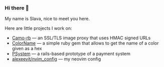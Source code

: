 ### Hi there 👋

My name is Slava, nice to meet you here.

Here are little projects I work on:

- [Camo-rb](https://github.com/alexeevit/camo-rb) — an SSL/TLS image proxy that uses HMAC signed URLs
- [ColorName](https://github.com/alexeevit/color_name) — a simple ruby gem that allows to get the name of a color given as a hex
- [PSystem](https://github.com/alexeevit/psystem) — a rails-based prototype of a payment system
- [alexeevit/nvim_config](https://github.com/alexeevit/nvim_config) — my neovim config
